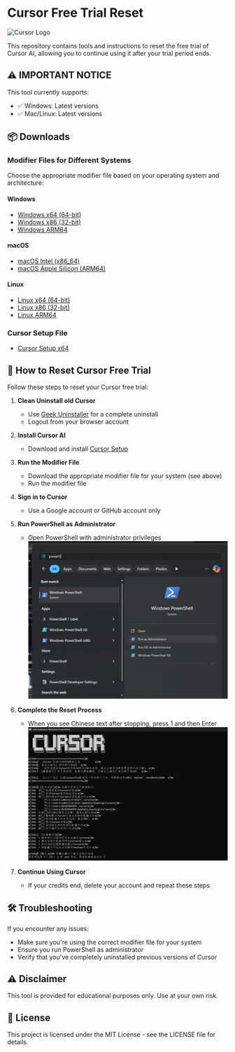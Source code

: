 # Cursor Free Trial Reset

![Cursor Logo](https://cursor.sh/favicon.ico)

This repository contains tools and instructions to reset the free trial of Cursor AI, allowing you to continue using it after your trial period ends.

## ⚠️ IMPORTANT NOTICE

This tool currently supports:
- ✅ Windows: Latest versions
- ✅ Mac/Linux: Latest versions

## 📦 Downloads

### Modifier Files for Different Systems

Choose the appropriate modifier file based on your operating system and architecture:

#### Windows
- [Windows x64 (64-bit)](cursor-id-modifier_0.0.31_windows_x86_64.exe)
- [Windows x86 (32-bit)](cursor-id-modifier_0.0.31_windows_i386.exe)
- [Windows ARM64](cursor-id-modifier_0.0.31_windows_arm64.exe)

#### macOS
- [macOS Intel (x86_64)](cursor-id-modifier_0.0.31_darwin_x86_64)
- [macOS Apple Silicon (ARM64)](cursor-id-modifier_0.0.31_darwin_arm64)

#### Linux
- [Linux x64 (64-bit)](cursor-id-modifier_0.0.31_linux_x86_64)
- [Linux x86 (32-bit)](cursor-id-modifier_0.0.31_linux_i386)
- [Linux ARM64](cursor-id-modifier_0.0.31_linux_arm64)

### Cursor Setup File
- [Cursor Setup x64](CursorUserSetup-x64-0.46.8.exe)

## 🚀 How to Reset Cursor Free Trial

Follow these steps to reset your Cursor free trial:

1. **Clean Uninstall old Cursor**
   - Use [Geek Uninstaller](https://geekuninstaller.com/) for a complete uninstall
   - Logout from your browser account

2. **Install Cursor AI**
   - Download and install [Cursor Setup](CursorUserSetup-x64-0.46.8.exe)

3. **Run the Modifier File**
   - Download the appropriate modifier file for your system (see above)
   - Run the modifier file

4. **Sign in to Cursor**
   - Use a Google account or GitHub account only

5. **Run PowerShell as Administrator**
   - Open PowerShell with administrator privileges
   ![PowerShell as Administrator](Powershell%20-%20Run%20as%20administrator.png)

6. **Complete the Reset Process**
   - When you see Chinese text after stopping, press 1 and then Enter
   ![Cursor CMD on PowerShell](Cusor%20cmd%20on%20Powershell.png)

7. **Continue Using Cursor**
   - If your credits end, delete your account and repeat these steps

## 🛠️ Troubleshooting

If you encounter any issues:
- Make sure you're using the correct modifier file for your system
- Ensure you run PowerShell as administrator
- Verify that you've completely uninstalled previous versions of Cursor

## ⚠️ Disclaimer

This tool is provided for educational purposes only. Use at your own risk.

## 📝 License

This project is licensed under the MIT License - see the LICENSE file for details.
